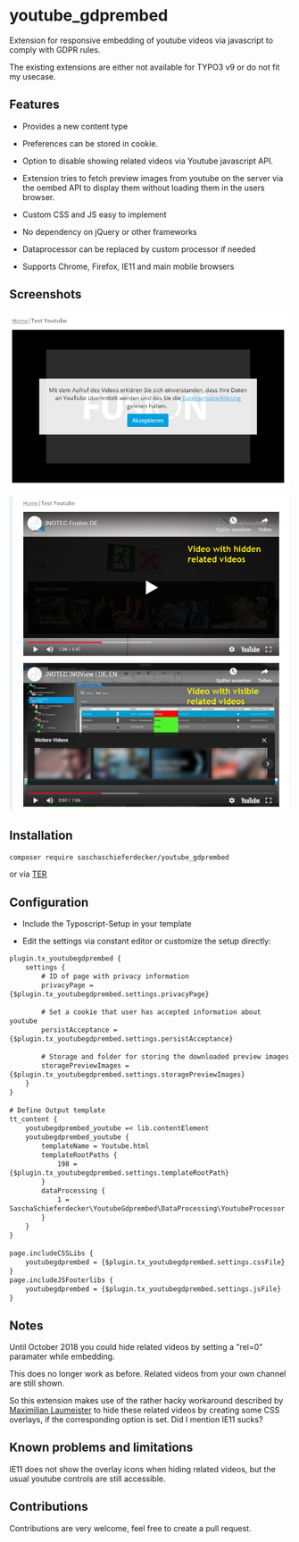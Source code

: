 # youtube_gdprembed

Extension for responsive embedding of youtube videos via javascript to comply with GDPR rules. 

The existing extensions are either not available for TYPO3 v9 or do not fit my usecase.

## Features

* Provides a new content type

* Preferences can be stored in cookie. 

* Option to disable showing related videos via Youtube javascript API. 

* Extension tries to fetch preview images from youtube on the server via the oembed API to display them without loading them in the users browser.

* Custom CSS and JS easy to implement

* No dependency on jQuery or other frameworks 

* Dataprocessor can be replaced by custom processor if needed

* Supports Chrome, Firefox, IE11 and main mobile browsers

## Screenshots

![Overlay](Documentation/Images/overlay.png "Overlay text")

![Difference related videos](Documentation/Images/hide_related.png "Difference related videos")

## Installation

``
composer require saschaschieferdecker/youtube_gdprembed
``

or via [TER]

## Configuration

* Include the Typoscript-Setup in your template

* Edit the settings via constant editor or customize the setup directly:

```TYPOSCRIPT
plugin.tx_youtubegdprembed {
    settings {
        # ID of page with privacy information
        privacyPage = {$plugin.tx_youtubegdprembed.settings.privacyPage}

        # Set a cookie that user has accepted information about youtube
        persistAcceptance = {$plugin.tx_youtubegdprembed.settings.persistAcceptance}

        # Storage and folder for storing the downloaded preview images
        storagePreviewImages = {$plugin.tx_youtubegdprembed.settings.storagePreviewImages}
    }
}

# Define Output template
tt_content {
    youtubegdprembed_youtube =< lib.contentElement
    youtubegdprembed_youtube {
        templateName = Youtube.html
        templateRootPaths {
            198 = {$plugin.tx_youtubegdprembed.settings.templateRootPath}
        }
        dataProcessing {
            1 = SaschaSchieferdecker\YoutubeGdprembed\DataProcessing\YoutubeProcessor
        }
    }
}

page.includeCSSLibs {
    youtubegdprembed = {$plugin.tx_youtubegdprembed.settings.cssFile}
}
page.includeJSFooterlibs {
    youtubegdprembed = {$plugin.tx_youtubegdprembed.settings.jsFile}
}

```

## Notes

Until October 2018 you could hide related videos by setting a "rel=0" paramater while embedding. 

This does no longer work as before. Related videos from your own channel are still shown. 

So this extension makes use of the rather hacky workaround described by [Maximilian Laumeister] to hide these related videos by creating some CSS overlays, if the corresponding option is set. Did I mention IE11 sucks?

## Known problems and limitations

IE11 does not show the overlay icons when hiding related videos, but the usual youtube controls are still accessible.

## Contributions

Contributions are very welcome, feel free to create a pull request.

[TER]: https://extensions.typo3.org
[Maximilian Laumeister]: https://www.maxlaumeister.com/blog/hide-related-videos-in-youtube-embeds/
